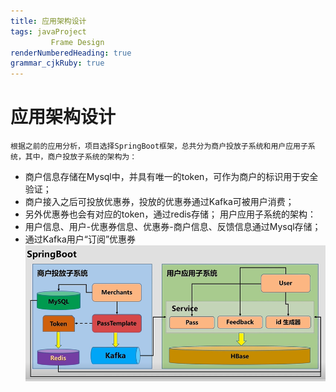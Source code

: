 ```yaml
---
title: 应用架构设计
tags: javaProject
         Frame Design
renderNumberedHeading: true
grammar_cjkRuby: true
---
```



# 应用架构设计
	根据之前的应用分析，项目选择SpringBoot框架，总共分为商户投放子系统和用户应用子系统，其中，商户投放子系统的架构为：
 - 商户信息存储在Mysql中，并具有唯一的token，可作为商户的标识用于安全验证；
 - 商户接入之后可投放优惠券，投放的优惠券通过Kafka可被用户消费；
 - 另外优惠券也会有对应的token，通过redis存储；
用户应用子系统的架构：
 - 用户信息、用户-优惠券信息、优惠券-商户信息、反馈信息通过Mysql存储；
 - 通过Kafka用户“订阅”优惠券
  ![架构设计](./images/1591278649247.png)

	